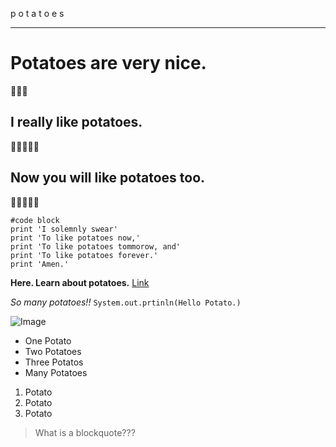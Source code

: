 p o t a t o e s

---


# Potatoes are very nice.
🥔🥔🥔
## I really like potatoes.
🥔🥔🥔🥔🥔
## Now you will like potatoes too.
🥔🥔🥔🥔🥔

```
#code block
print 'I solemnly swear'
print 'To like potatoes now,'
print 'To like potatoes tommorow, and'
print 'To like potatoes forever.'
print 'Amen.'
```

**Here. Learn about potatoes.** [Link](https://www.mainepotatoes.com/all-about-potatoes/)

*So many potatoes!!*
`System.out.prtinln(Hello Potato.)`

![Image](https://imagesvc.meredithcorp.io/v3/mm/image?url=https%3A%2F%2Fstatic.onecms.io%2Fwp-content%2Fuploads%2Fsites%2F43%2F2021%2F02%2F25%2FGettyImages-1224918845-2000.jpg)

* One Potato
* Two Potatoes
* Three Potatos
* Many Potatoes

1. Potato
2. Potato
3. Potato

> What is a blockquote???
